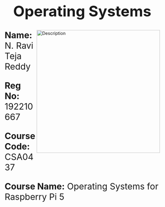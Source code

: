 <div align="center">
  <h1 style="font-size: 48px;">Operating Systems</h1>
</div>

<img align="right" alt="Description" width="400" src="https://i.giphy.com/media/v1.Y2lkPTc5MGI3NjExOW41Ym50MHhoejA3cGt4N2s2YWI4YjJ2em10dTY3Zmt1cWphbHY1ZiZlcD12MV9pbnRlcm5hbF9naWZfYnlfaWQmY3Q9Zw/qgQUggAC3Pfv687qPC/giphy.gif">

<p style="font-size: 28px;"><b>Name:</b> N. Ravi Teja Reddy</p>
<p style="font-size: 28px;"><b>Reg No:</b> 192210667</p>
<p style="font-size: 28px;"><b>Course Code:</b> CSA0437</p>
<p style="font-size: 28px;"><b>Course Name:</b> Operating Systems for Raspberry Pi 5</p>

<div style="max-width: 600px; margin-left: 20px;">
  <!-- You can include additional information or a description here if needed -->
</div>
